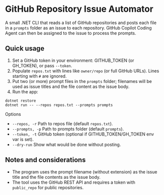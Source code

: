 # GitHub Repository Issue Automator

A small .NET CLI that reads a list of GitHub repositories and posts each file in a `prompts` folder as an issue to each repository. GitHub Copilot Coding Agent can then be assigned to the issue to process the prompts.

## Quick usage

1. Set a GitHub token in your environment: GITHUB_TOKEN (or GH_TOKEN), or pass `--token`.
2. Populate `repos.txt` with lines like `owner/repo` (or full GitHub URLs). Lines starting with `#` are ignored.
3. Put two (or more) prompt files in the `prompts` folder; filenames will be used as issue titles and the file content as the issue body.
4. Run the app:

```
dotnet restore
dotnet run -- --repos repos.txt --prompts prompts
```

Options

- `--repos, -r` Path to repos file (default `repos.txt`).
- `--prompts, -p` Path to prompts folder (default `prompts`).
- `--token, -t` GitHub token (optional if GITHUB_TOKEN/GH_TOKEN env var is set).
- `--dry-run` Show what would be done without posting.

## Notes and considerations

- The program uses the prompt filename (without extension) as the issue title and the file contents as the issue body.
- The tool uses the GitHub REST API and requires a token with `public_repo` for public repositories.
